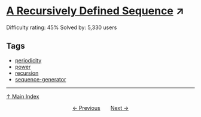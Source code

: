 # [A Recursively Defined Sequence](https://projecteuler.net/problem=197) ↗️

Difficulty rating: 45%
Solved by: 5,330 users
## Tags

- [periodicity](../tags/periodicity.md)
- [power](../tags/power.md)
- [recursion](../tags/recursion.md)
- [sequence-generator](../tags/sequence-generator.md)



---

[↑ Main Index](../README.md)


<div align=center><a href='196.md'>← Previous</a> &nbsp;&nbsp; &nbsp;&nbsp;  <a href='198.md'>Next →</a></div>
